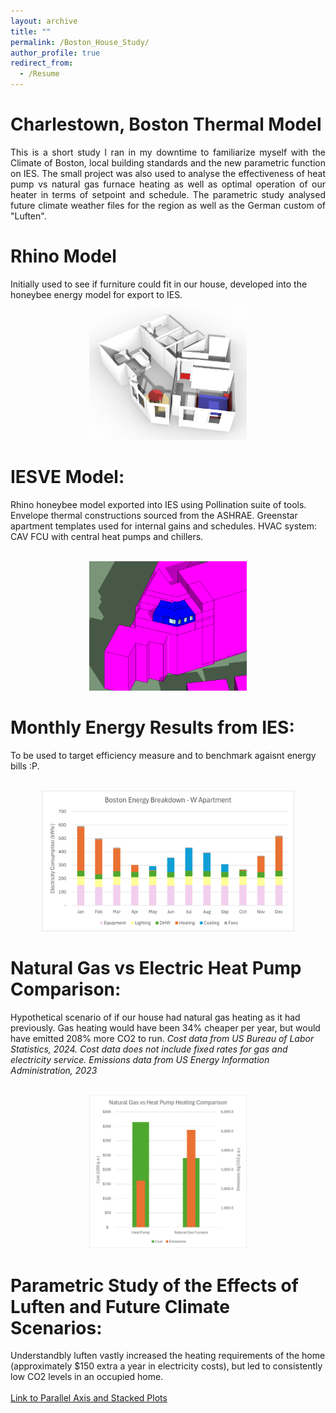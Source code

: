 ```yaml
---
layout: archive
title: ""
permalink: /Boston_House_Study/
author_profile: true
redirect_from:
  - /Resume
---
```

Charlestown, Boston Thermal Model 
======
<p align="justify">
This is a short study I ran in my downtime to familiarize myself with the Climate of Boston, local building standards and the new parametric function on IES. The small project was also used to analyse the effectiveness of heat pump vs natural gas furnace heating as well as optimal operation of our heater in terms of setpoint and schedule. The parametric study analysed future climate weather files for the region as well as the German custom of "Luften".
</p>

Rhino Model
======
Initially used to see if furniture could fit in our house, developed into the honeybee energy model for export to IES.
<p align="center">
  <img src='../images/Harvard Model Pic.png' width="50%">
</p>

IESVE Model:
======
Rhino honeybee model exported into IES using Pollination suite of tools. Envelope thermal constructions sourced from the ASHRAE. Greenstar apartment templates used for internal gains and schedules. HVAC system: CAV FCU with central heat pumps and chillers.<br/><br/>
<p align="center">
  <img src='../images/IES Model.png' width="50%">
</p>
 
Monthly Energy Results from IES:
======
To be used to target efficiency measure and to benchmark agaisnt energy bills :P.<br/><br/>
<p align="center">
  <img src='../images/MonthlyConsumption.png'  width="80%">
</p>
 
Natural Gas vs Electric Heat Pump Comparison:
======
Hypothetical scenario of if our house had natural gas heating as it had previously. Gas heating would have been 34% cheaper per year, but would have emitted 208% more CO2 to run.
_Cost data from US Bureau of Labor Statistics, 2024. Cost data does not include fixed rates for gas and electricity service.
Emissions data from US Energy Information Administration, 2023_<br/><br/>
<p align="center">
  <img src='../images/NatGasVSheatpump.png'  width="50%">
</p>

Parametric Study of the Effects of Luften and Future Climate Scenarios:
======
Understandbly luften vastly increased the heating requirements of the home (approximately $150 extra a year in electricity costs), but led to consistently low CO2 levels in an occupied home. <br/><br/>
<a href='../files/Parametric Report 2025-01-16_13-39-31/report.html'>Link to Parallel Axis and Stacked Plots </a>

  


